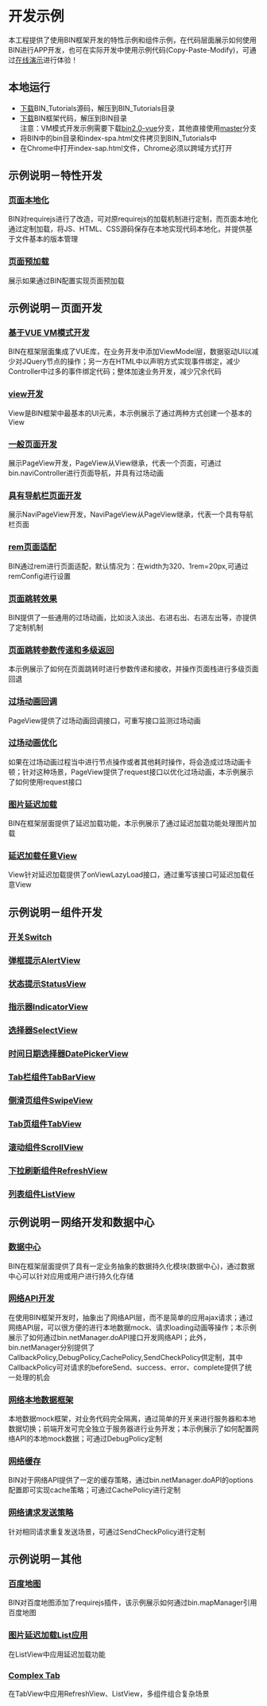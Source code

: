 # 开发示例
本工程提供了使用BIN框架开发的特性示例和组件示例，在代码层面展示如何使用BIN进行APP开发，也可在实际开发中使用示例代码(Copy-Paste-Modify)，可通过[在线演示](http://101.200.215.114:8080/apps/tutorials/index.html)进行体验！

## 本地运行
* [下载](https://github.com/BuildItNow/BIN_Tutorials/archive/master.zip)BIN_Tutorials源码，解压到BIN_Tutorials目录
* [下载](https://github.com/BuildItNow/BIN/archive/bin2.0-vue.zip)BIN框架代码，解压到BIN目录<br/>
注意：VM模式开发示例需要下载[bin2.0-vue](https://github.com/BuildItNow/BIN/tree/bin2.0-vue)分支，其他直接使用[master](https://github.com/BuildItNow/BIN/tree/master)分支
* 将BIN中的bin目录和index-spa.html文件拷贝到BIN_Tutorials中
* 在Chrome中打开index-sap.html文件，Chrome必须以跨域方式打开

## 示例说明－特性开发
### [页面本地化](https://github.com/BuildItNow/BIN_Tutorials/tree/master/lsLoaderDemo)
BIN对requirejs进行了改造，可对原requirejs的加载机制进行定制，而页面本地化通过定制加载，将JS、HTML、CSS源码保存在本地实现代码本地化，并提供基于文件基本的版本管理
### [页面预加载](https://github.com/BuildItNow/BIN_Tutorials/tree/master/prLoaderDemo)
展示如果通过BIN配置实现页面预加载

## 示例说明－页面开发
### [基于VUE VM模式开发](https://github.com/BuildItNow/BIN_Tutorials/tree/master/vmDemo)
BIN在框架层面集成了VUE库，在业务开发中添加ViewModel层，数据驱动UI以减少对JQuery节点的操作；另一方在HTML中以声明方式实现事件绑定，减少Controller中过多的事件绑定代码；整体加速业务开发，减少冗余代码
### [view开发](https://github.com/BuildItNow/BIN_Tutorials/tree/master/viewDemo)
View是BIN框架中最基本的UI元素，本示例展示了通过两种方式创建一个基本的View
### [一般页面开发](https://github.com/BuildItNow/BIN_Tutorials/tree/master/normalPageDemo)
展示PageView开发，PageView从View继承，代表一个页面，可通过bin.naviController进行页面导航，并具有过场动画
### [具有导航栏页面开发](https://github.com/BuildItNow/BIN_Tutorials/tree/master/naviPageDemo)
展示NaviPageView开发，NaviPageView从PageView继承，代表一个具有导航栏页面
### [rem页面适配](https://github.com/BuildItNow/BIN_Tutorials/tree/master/remDemo)
BIN通过rem进行页面适配，默认情况为：在width为320、1rem=20px,可通过remConfig进行设置
### [页面跳转效果](https://github.com/BuildItNow/BIN_Tutorials/tree/master/pageJumpDemo)
BIN提供了一些通用的过场动画，比如淡入淡出、右进右出、右进左出等，亦提供了定制机制
### [页面跳转参数传递和多级返回](https://github.com/BuildItNow/BIN_Tutorials/tree/master/pageJumpParamsDemo)
本示例展示了如何在页面跳转时进行参数传递和接收，并操作页面栈进行多级页面回退
### [过场动画回调](https://github.com/BuildItNow/BIN_Tutorials/tree/master/IOAnimCallbackDemo)
PageView提供了过场动画回调接口，可重写接口监测过场动画
### [过场动画优化](https://github.com/BuildItNow/BIN_Tutorials/tree/master/pageViewRequestDemo)
如果在过场动画过程当中进行节点操作或者其他耗时操作，将会造成过场动画卡顿；针对这种场景，PageView提供了request接口以优化过场动画，本示例展示了如何使用request接口
### [图片延迟加载](https://github.com/BuildItNow/BIN_Tutorials/tree/master/lazyLoadDemo)
BIN在框架层面提供了延迟加载功能，本示例展示了通过延迟加载功能处理图片加载
### [延迟加载任意View](https://github.com/BuildItNow/BIN_Tutorials/tree/master/lazyLoadViewDemo)
View针对延迟加载提供了onViewLazyLoad接口，通过重写该接口可延迟加载任意View

## 示例说明－组件开发
### [开关Switch](https://github.com/BuildItNow/BIN_Tutorials/tree/master/switchDemo)
### [弹框提示AlertView](https://github.com/BuildItNow/BIN_Tutorials/tree/master/alertDemo)
### [状态提示StatusView](https://github.com/BuildItNow/BIN_Tutorials/tree/master/statusDemo)
### [指示器IndicatorView](https://github.com/BuildItNow/BIN_Tutorials/tree/master/indicatorDemo)
### [选择器SelectView](https://github.com/BuildItNow/BIN_Tutorials/tree/master/selectDemo)
### [时间日期选择器DatePickerView](https://github.com/BuildItNow/BIN_Tutorials/tree/master/datePickerDemo)
### [Tab栏组件TabBarView](https://github.com/BuildItNow/BIN_Tutorials/tree/master/tabBarDemo)
### [侧滑页组件SwipeView](https://github.com/BuildItNow/BIN_Tutorials/tree/master/swipeDemo)
### [Tab页组件TabView](https://github.com/BuildItNow/BIN_Tutorials/tree/master/tabDemo)
### [滚动组件ScrollView](https://github.com/BuildItNow/BIN_Tutorials/tree/master/scrollViewDemo)
### [下拉刷新组件RefreshView](https://github.com/BuildItNow/BIN_Tutorials/tree/master/refreshViewDemo)
### [列表组件ListView](https://github.com/BuildItNow/BIN_Tutorials/tree/master/refreshListViewDemo)

## 示例说明－网络开发和数据中心
### [数据中心](https://github.com/BuildItNow/BIN_Tutorials/tree/master/dataCenterDemo)
BIN在框架层面提供了具有一定业务抽象的数据持久化模块(数据中心)，通过数据中心可以针对应用或用户进行持久化存储
### [网络API开发](https://github.com/BuildItNow/BIN_Tutorials/tree/master/netDemo)
在使用BIN框架开发时，抽象出了网络API层，而不是简单的应用ajax请求；通过网络API层，可以很方便的进行本地数据mock、请求loading动画等操作；本示例展示了如何通过bin.netManager.doAPI接口开发网络API；此外，bin.netManager分别提供了CallbackPolicy,DebugPolicy,CachePolicy,SendCheckPolicy供定制，其中CallbackPolicy可对请求的beforeSend、success、error、complete提供了统一处理的机会
### [网络本地数据框架](https://github.com/BuildItNow/BIN_Tutorials/tree/master/netLocalDemo)
本地数据mock框架，对业务代码完全隔离，通过简单的开关来进行服务器和本地数据切换；前端开发可完全独立于服务器进行业务开发；本示例展示了如何配置网络API的本地mock数据；可通过DebugPolicy定制
### [网络缓存](https://github.com/BuildItNow/BIN_Tutorials/tree/master/cacheDemo)
BIN对于网络API提供了一定的缓存策略，通过bin.netManager.doAPI的options配置即可实现cache策略；可通过CachePolicy进行定制
### [网络请求发送策略](https://github.com/BuildItNow/BIN_Tutorials/tree/master/sendCheckDemo)
针对相同请求重复发送场景，可通过SendCheckPolicy进行定制

## 示例说明－其他
### [百度地图](https://github.com/BuildItNow/BIN_Tutorials/tree/master/baiduMapDemo)
BIN对百度地图添加了requirejs插件，该示例展示如何通过bin.mapManager引用百度地图
### [图片延迟加载List应用](https://github.com/BuildItNow/BIN_Tutorials/tree/master/lazyLoadListDemo)
在ListView中应用延迟加载功能
### [Complex Tab](https://github.com/BuildItNow/BIN_Tutorials/tree/master/tabComplexDemo)
在TabView中应用RefreshView、ListView，多组件组合复杂场景

